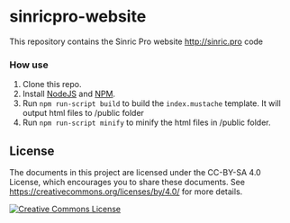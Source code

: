 # sinricpro-website
This repository contains the Sinric Pro website http://sinric.pro code


### How use
1. Clone this repo.
2. Install [NodeJS](https://nodejs.org/) and [NPM](https://www.npmjs.com/get-npm).
3. Run `npm run-script build` to build the `index.mustache` template. It will output html files to /public folder
4. Run `npm run-script minify` to minify the html files in /public folder.


## License

The documents in this project are licensed under the CC-BY-SA 4.0 License, which
encourages you to share these documents. See
<https://creativecommons.org/licenses/by/4.0/> for more details.

<a rel="license" href="https://creativecommons.org/licenses/by/4.0/"><img alt="Creative Commons License" style="border-width:0" src="https://i.creativecommons.org/l/by/4.0/88x31.png" /></a>
